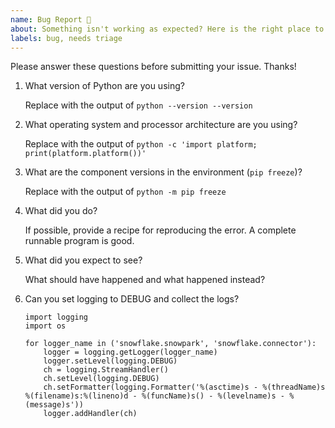 ```yaml
---
name: Bug Report 🐞
about: Something isn't working as expected? Here is the right place to report.
labels: bug, needs triage
---
```


Please answer these questions before submitting your issue. Thanks!

1. What version of Python are you using?

   Replace with the output of `python --version --version`

2. What operating system and processor architecture are you using?

   Replace with the output of `python -c 'import platform; print(platform.platform())'`

3. What are the component versions in the environment (`pip freeze`)?

   Replace with the output of `python -m pip freeze`

4. What did you do?

   If possible, provide a recipe for reproducing the error.
   A complete runnable program is good.

5. What did you expect to see?

   What should have happened and what happened instead?

6. Can you set logging to DEBUG and collect the logs?

   ```
   import logging
   import os

   for logger_name in ('snowflake.snowpark', 'snowflake.connector'):
       logger = logging.getLogger(logger_name)
       logger.setLevel(logging.DEBUG)
       ch = logging.StreamHandler()
       ch.setLevel(logging.DEBUG)
       ch.setFormatter(logging.Formatter('%(asctime)s - %(threadName)s %(filename)s:%(lineno)d - %(funcName)s() - %(levelname)s - %(message)s'))
       logger.addHandler(ch)
   ```

<!--
If you need urgent assistance reach out to support for escalated issue processing https://community.snowflake.com/s/article/How-To-Submit-a-Support-Case-in-Snowflake-Lodge
-->
